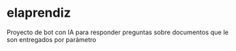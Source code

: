 # elaprendiz
Proyecto de bot con IA para responder preguntas sobre documentos que le son entregados por parámetro
